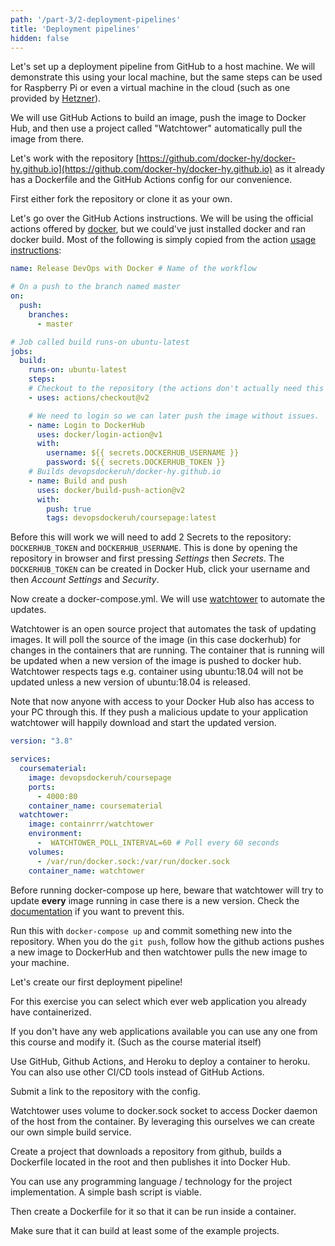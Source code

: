 ```yaml
---
path: '/part-3/2-deployment-pipelines'
title: 'Deployment pipelines'
hidden: false
---
```


Let's set up a deployment pipeline from GitHub to a host machine. We will demonstrate this using your local machine, but the same steps can be used for Raspberry Pi or even a virtual machine in the cloud (such as one provided by [Hetzner](https://www.hetzner.com/cloud)).

We will use GitHub Actions to build an image, push the image to Docker Hub, and then use a project called "Watchtower" automatically pull the image from there.

Let's work with the repository [https://github.com/docker-hy/docker-hy.github.io](https://github.com/docker-hy/docker-hy.github.io) as it already has a Dockerfile and the GitHub Actions config for our convenience.

First either fork the repository or clone it as your own.

Let's go over the GitHub Actions instructions. We will be using the official actions offered by [docker](https://github.com/docker), but we could've just installed docker and ran docker build. Most of the following is simply copied from the action [usage instructions](https://github.com/marketplace/actions/build-and-push-docker-images):

```yaml
name: Release DevOps with Docker # Name of the workflow

# On a push to the branch named master
on:
  push:
    branches:
      - master

# Job called build runs-on ubuntu-latest
jobs:
  build:
    runs-on: ubuntu-latest
    steps:
    # Checkout to the repository (the actions don't actually need this since they use the repository context anyway)
    - uses: actions/checkout@v2

    # We need to login so we can later push the image without issues.
    - name: Login to DockerHub
      uses: docker/login-action@v1
      with:
        username: ${{ secrets.DOCKERHUB_USERNAME }}
        password: ${{ secrets.DOCKERHUB_TOKEN }}
    # Builds devopsdockeruh/docker-hy.github.io
    - name: Build and push
      uses: docker/build-push-action@v2
      with:
        push: true
        tags: devopsdockeruh/coursepage:latest
```

Before this will work we will need to add 2 Secrets to the repository: `DOCKERHUB_TOKEN` and `DOCKERHUB_USERNAME`. This is done by opening the repository in browser and first pressing *Settings* then *Secrets*. The `DOCKERHUB_TOKEN` can be created in Docker Hub, click your username and then *Account Settings* and *Security*.

Now create a docker-compose.yml. We will use [watchtower](https://github.com/containrrr/watchtower) to automate the updates.

Watchtower is an open source project that automates the task of updating images. It will poll the source of the image (in this case dockerhub) for changes in the containers that are running. The container that is running will be updated when a new version of the image is pushed to docker hub. Watchtower respects tags e.g. container using ubuntu:18.04 will not be updated unless a new version of ubuntu:18.04 is released.

<text-box name="Security reminder: Docker Hub accessing your computer" variant="hint">

Note that now anyone with access to your Docker Hub also has access to your PC through this. If they push a malicious update to your application watchtower will happily download and start the updated version.

</text-box>

```yaml
version: "3.8"

services:
  coursematerial:
    image: devopsdockeruh/coursepage
    ports:
      - 4000:80
    container_name: coursematerial
  watchtower:
    image: containrrr/watchtower
    environment:
      -  WATCHTOWER_POLL_INTERVAL=60 # Poll every 60 seconds
    volumes:
      - /var/run/docker.sock:/var/run/docker.sock
    container_name: watchtower
```

Before running docker-compose up here, beware that watchtower will try to update **every** image running in case there is a new version. Check the [documentation](https://containrrr.github.io/watchtower/) if you want to prevent this.

Run this with `docker-compose up` and commit something new into the repository. When you do the `git push`, follow how the github actions pushes a new image to DockerHub and then watchtower pulls the new image to your machine.

<exercise name="Exercise 3.1: A deployment pipeline to Heroku">

  Let's create our first deployment pipeline!

  For this exercise you can select which ever web application you already have containerized.

  If you don't have any web applications available you can use any one from this course and modify it. (Such as the course material itself)

  Use GitHub, Github Actions, and Heroku to deploy a container to heroku. You can also use other CI/CD tools instead of GitHub Actions.

  Submit a link to the repository with the config.

</exercise>

<exercise name="Exercise 3.2: Building images inside of a container">

  Watchtower uses volume to docker.sock socket to access Docker daemon of the host from the container. By leveraging this ourselves we can create our own simple build service.

  Create a project that downloads a repository from github, builds a Dockerfile located in the root and then publishes it into Docker Hub.

  You can use any programming language / technology for the project implementation. A simple bash script is viable.

  Then create a Dockerfile for it so that it can be run inside a container.

  Make sure that it can build at least some of the example projects.

</exercise>
